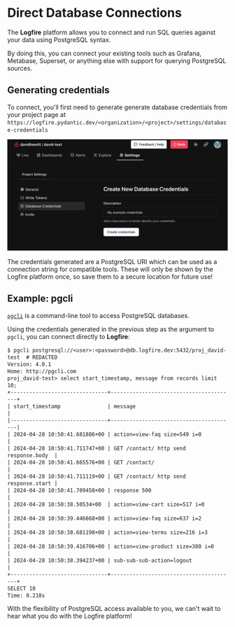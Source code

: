 # Direct Database Connections

The **Logfire** platform allows you to connect and run SQL queries against your data using PostgreSQL syntax.

By doing this, you can connect your existing tools such as Grafana, Metabase, Superset, or anything else with support for querying PostgreSQL sources.

## Generating credentials

To connect, you'll first need to generate generate database credentials from your project page at `https://logfire.pydantic.dev/<organization>/<project>/settings/database-credentials`

![Creating database credentials](../../images/guide/direct-connect-credentials.png)

The credentials generated are a PostgreSQL URI which can be used as a connection string for compatible tools. These will only be shown by the Logfire platform once, so save them to a secure location for future use!

## Example: pgcli

[`pgcli`](https://www.pgcli.com/) is a command-line tool to access PostgreSQL databases.

Using the credentials generated in the previous step as the argument to `pgcli`, you can connect directly to **Logfire**:

```
$ pgcli postgresql://<user>:<password>@db.logfire.dev:5432/proj_david-test  # REDACTED
Version: 4.0.1
Home: http://pgcli.com
proj_david-test> select start_timestamp, message from records limit 10;
+-------------------------------+----------------------------------------+
| start_timestamp               | message                                |
|-------------------------------+----------------------------------------|
| 2024-04-28 10:50:41.681886+00 | action=view-faq size=549 i=0           |
| 2024-04-28 10:50:41.711747+00 | GET /contact/ http send response.body  |
| 2024-04-28 10:50:41.665576+00 | GET /contact/                          |
| 2024-04-28 10:50:41.711119+00 | GET /contact/ http send response.start |
| 2024-04-28 10:50:41.709458+00 | response 500                           |
| 2024-04-28 10:50:38.50534+00  | action=view-cart size=517 i=0          |
| 2024-04-28 10:50:39.446668+00 | action=view-faq size=637 i=2           |
| 2024-04-28 10:50:38.681198+00 | action=view-terms size=216 i=3         |
| 2024-04-28 10:50:39.416706+00 | action=view-product size=380 i=0       |
| 2024-04-28 10:50:38.394237+00 | sub-sub-sub-action=logout              |
+-------------------------------+----------------------------------------+
SELECT 10
Time: 0.218s
```

With the flexibility of PostgreSQL access available to you, we can't wait to hear what you do with the Logfire platform!
